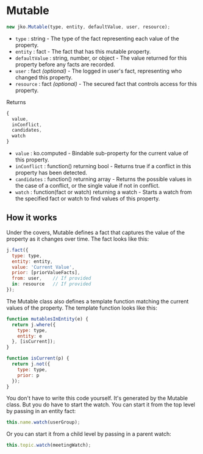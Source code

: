 # Mutable

```JavaScript
new jko.Mutable(type, entity, defaultValue, user, resource);
```

* `type` : string - The type of the fact representing each value of the property.
* `entity` : fact - The fact that has this mutable property.
* `defaultValue` : string, number, or object - The value returned for this property before any facts are recorded.
* `user` : fact *(optional)* - The logged in user's fact, representing who changed this property.
* `resource` : fact *(optional)* - The secured fact that controls access for this property.

Returns

```JavaScript
{
  value,
  inConflict,
  candidates,
  watch
}
```

* `value` : ko.computed - Bindable sub-property for the current value of this property.
* `inConflict` : function() returning bool - Returns true if a conflict in this property has been detected.
* `candidates` : function() returning array - Returns the possible values in the case of a conflict, or the single value if not in conflict.
* `watch` : function(fact or watch) returning a watch - Starts a watch from the specified fact or watch to find values of this property.

## How it works

Under the covers, Mutable defines a fact that captures the value of the property as it changes over
time. The fact looks like this:

```JavaScript
j.fact({
  type: type,
  entity: entity,
  value: 'Current Value',
  prior: [priorValueFacts],
  from: user,    // If provided
  in: resource   // If provided
});
```

The Mutable class also defines a template function matching the current values of the property. The
template function looks like this:

```JavaScript
function mutablesInEntity(e) {
  return j.where({
    type: type,
    entity: e
  }, [isCurrent]);
}

function isCurrent(p) {
  return j.not({
    type: type,
    prior: p
  });
}
```

You don't have to write this code yourself. It's generated by the Mutable class. But you do have to start
the watch. You can start it from the top level by passing in an entity fact:

```JavaScript
this.name.watch(userGroup);
```

Or you can start it from a child level by passing in a parent watch:

```JavaScript
this.topic.watch(meetingWatch);
```
